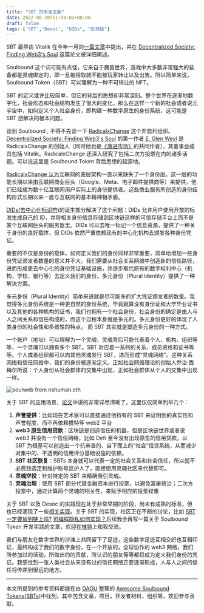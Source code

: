```yaml
---
title: "SBT 的来龙去脉"
date: 2022-06-20T11:50:02+08:00
draft: false
tags: ['SBT','Desoc', "DIDs", "区块链"]
---
```


SBT 最早由 Vitalik 在今年一月的[一篇文章](https://vitalik.ca/general/2022/01/26/soulbound.html)中提出，并在 [Decentralized Society: Finding Web3's Soul](https://papers.ssrn.com/sol3/papers.cfm?abstract_id=4105763) 这篇论文被详细阐述。

Soulbound 这个词可能有点怪，它来自于魔兽世界，游戏中大多数非常强大的装备都是灵魂绑定的，即一旦被拾取就不能被玩家转让以及出售。所以简单来说，Soulbound Token（SBT）可以理解为一种不可转让的 NFT。

SBT 的定义或许比较简单，但它的背后的思想却非常深刻。整个世界在逐渐地数字化，社会形态和社会结构发生了很大的变化，那么在这样一个新的社会或者说元宇宙中，如何定义个人社会身份，即构建一种数字原生的身份系统，这可能是 SBT 想解决的根本问题。

谈到 Soulbound , 不得不先谈一下 [RadicalxChange](https://www.radicalxchange.org/) 这个非盈利组织。[Decentralized Society: Finding Web3's Soul](https://papers.ssrn.com/sol3/papers.cfm?abstract_id=4105763) 的第一作者 [E. Glen Weyl](https://twitter.com/glenweyl) 是 RadicalxChange 的创始人（同时他也是[《激进市场》](https://book.douban.com/subject/34455784/)的共同作者），其董事会成员包括 Vitalik。RadicalxChange 还深入研究了包括二次方投票在内的诸多话题。可以说这里是 Soulbound Token 背后思想的起源地。

[RadicalxChange 认为](https://www.radicalxchange.org/media/blog/2019-10-24-uh78r5/)互联网的底层架构一直以来缺失了一个身份层。这一层的功能长期以来由互联网商业巨头（Google、Meta、电子邮件提供商等）来提供，他们已经成为数十亿互联网用户实际上的身份提供者。这些商业服务所创造的身份结构形式长期以来一直与互联网的基本精神相矛盾。

[DIDs(去中心化标识符)](https://www.w3.org/TR/did-core/)的诞生部分解决了这个问题：DIDs 允许用户使用开放的标准生成自己的 ID，并将相关身份信息存储到区块链这样的可信存储平台上而不是某个互联网巨头的服务器里。DIDs 可以去唯一标记一个信息资源，提供了一种关于身份的良好载体，但 DIDs 依然严重依赖现有的中心化机构去颁发各种身份凭证。

重要的不仅是身份的载体，如何定义我们的身份同样非常重要，简单地增加一些身份凭证颁发者数量的意义并不大。我们需要从社会关系网络中创造新的信任路径，进而形成更去中心化的身份凭证基础设施，并逐步取代原有的数字权利中心（机构，学校，银行等）去定义我们的身份。多元身份（Plural Identity）提供了一种解决方案。

多元身份（Plural Identity）简单来说就是尽可能多的扩大凭证颁发者的数量。我觉得多元身份系统是一种更自然的身份系统，毕竟就算没有身份证和大学毕业证书以及其他的各种机构的证书，我们也拥有一个社会身份，社会身份的确定是由人与人之间关系和信任构成的，而这个过程本身就是多元的。多元身份更好的体现了人类身份的社会性和多维性的特点。 而 SBT 其实就是塑造多元身份的一种方式。

一个账户（地址）可以理解为一个灵魂，灵魂背后可能代表着个人、机构、组织等等，一个灵魂可以拥有多个 SBT。SBT 对应着一系列的关系、成员资格和证书等等。个人或者组织都可以向其他灵魂发行 SBT，进而形成“灵魂网络”。这种关系网络和信任网络中，我们的身份被逐渐定义。正如社会网络理论的创始人乔治·西梅尔所说：个人身份从社会群体的交集中出现，正如社会群体从个人的交集中出现一样。

![soulweb from nshuman.eth](https://s2.loli.net/2022/06/20/oIuhlXpv8F3KnxD.png)

关于 SBT 的应用场景，[论文](https://papers.ssrn.com/sol3/papers.cfm?abstract_id=4105763)中讲的非常详尽清晰了，这里仅仅简单列举几个：

1. **声誉提供**：比如现在艺术家可以直接通过他持有的 SBT 来证明他的真实性和声誉程度，而不再依赖推特等 web2 平台
2. **web3 原生信用贷款**：区块链是创造信任的机器，但是区块链世界或者说 web3 并没有一个信任网络，比如 Defi 至今没有出现原生的信用贷款。以 SBT 为根基可以创造出一个抗审查的、自下而上的“社会”信贷系统，从而减少对集中的、不透明的信用评分基础设施的依赖。
3. **SBT 社区恢复**：SBTs 本身就可以代表一定的社会关系和社会信任，所以就不必费劲选定和维护账号监护人了，直接使用灵魂社区来代替即可。
4. **灵魂空投**：针对特定的 SBT 来精确吸引灵魂。
5. **灵魂治理**：使用 SBT 部分代替金融资本进行投票，以避免富豪统治；二次方投票中，通过计算两个灵魂的相关性，来赋予相应的投票权重

关于 SBT 以及 Desoc 的实践现在处于非常早期的阶段，尚未有成熟的标准，但也已经涌现了一些[相关实现](https://github.com/DAOU-IO/awesome-soulbound-tokens#developer)。关于 SBT 的实现，社区正在不断的讨论，比如 [SBT 一定要放到链上吗?](https://katelynsills.com/blockchain/soulbound-tokens/) [可编程隐私如何实现？](https://github.com/enricobottazzi/ZK-SBT)后续我会再写一篇关于 Soulbound Token 开发实践的文章，欢迎在[推特](https://twitter.com/fifteen42_)上和我交流。

我们与朋友在数字世界的沙滩上共同留下了足迹，这些数字足迹互相交织也互相印证，最终构成了我们的数字身份。在一个开放的，全球协作的 web3 网络，我们所参加过的活动，所做出的的贡献，所认识的朋友等等都将成为定义我们身份的凭证。我感觉到一张人类社会从来没有过的信任网络正要逐渐形成，人与人之间的信任将传递到很远的地方。

---

本文所提到的参考资料都能在由 [DAOU](https://gitcoin.co/grants/6113/daou-maximize-your-social-capital-in-daos-with-so) 整理的 [Awesome Soulbound Tokens(SBTs)](https://github.com/DAOU-IO/awesome-soulbound-tokens)中找到，其中包含文章，项目，开发者材料，组织等，欢迎参与贡献。

